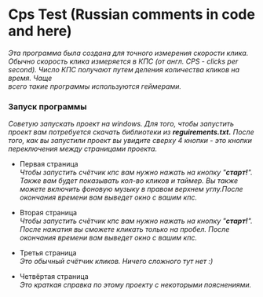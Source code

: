 # Cps Test  (Russian comments in code and here)
*Этa программа была создана для точного измерения скорости клика. Обычно скорость клика измеряется в КПС (от англ. CPS - clicks per second). Число КПС получают путем деления количества кликов на время. Чаще<br/> всего такие программы используются геймерами.*
### Запуск программы
*Советую запускать проект на windows. Для того, чтобы запустить проект вам потребуется скачать библиотеки из **reguirements.txt.** После того, как вы запустили проект вы увидите сверху 4 кнопки - это кнопки переключения между страницами проекта.*

* Первая страница<br/>
*Чтобы запустить счётчик кпс вам нужно нажать на кнопку "**старт!**". Также вам будет показывать кол-во кликов и таймер. Вы также можете включить фоновую музыку в правом верхнем углу.После окончания времени вам выведет окно с вашим кпс.*

* Вторая страница<br/>
*Чтобы запустить счётчик кпс вам нужно нажать на кнопку "**старт!**". После нажатия вы сможете кликать только на пробел. После окончания времени вам выведет окно с вашим кпс.*

* Третья страница<br/>
*Это обычный счётчик кликов. Ничего сложного тут нет :)*

* Четвёртая страница<br/>
*Это краткая справка по этому проекту c некоторыми пояснениями.*
